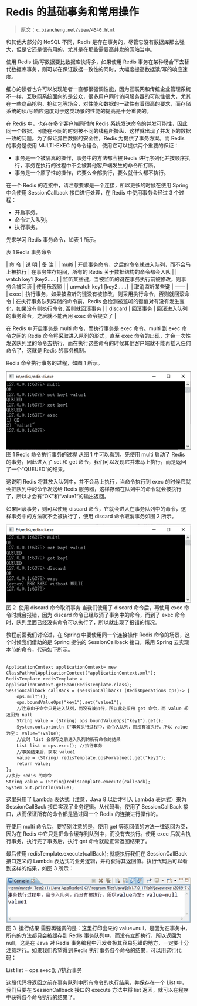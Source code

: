# Redis 的基础事务和常用操作

> 原文：[`c.biancheng.net/view/4540.html`](http://c.biancheng.net/view/4540.html)

和其他大部分的 NoSQL 不同，Redis 是存在事务的，尽管它没有数据库那么强大，但是它还是很有用的，尤其是在那些需要高并发的网站当中。

使用 Redis 读/写数据要比数据库快得多，如果使用 Redis 事务在某种场合下去替代数据库事务，则可以在保证数据一致性的同时，大幅度提高数据读/写的响应速度。

细心的读者也许可以发现笔者一直都很强调性能，因为互联网和传统企业管理系统不一样，互联网系统面向的是公众，很多用户同时访问服务器的可能性很大，尤其在一些商品抢购、抢红包等场合，对性能和数据的一致性有着很高的要求，而存储系统的读/写响应速度对于这类场景的性能的提高是十分重要的。

在 Redis 中，也存在多个客户端同时向 Redis 系统发送命令的并发可能性，因此同一个数据，可能在不同的时刻被不同的线程所操纵，这样就出现了并发下的数据一致的问题。为了保证异性数据的安全性，Redis 为提供了事务方案。而 Redis 的事务是使用 MULTI-EXEC 的命令组合，使用它可以提供两个重要的保证：

*   事务是一个被隔离的操作，事务中的方法都会被 Redis 进行序列化并按顺序执行，事务在执行的过程中不会被其他客户端发生的命令所打断。
*   事务是一个原子性的操作，它要么全部执行，要么就什么都不执行。

在一个 Redis 的连接中，请注意要求是一个连接，所以更多的时候在使用 Spring 中会使用 SessionCallback 接口进行处理，在 Redis 中使用事务会经过 3 个过程：

*   开启事务。
*   命令进入队列。
*   执行事务。

先来学习 Redis 事务命令，如表 1 所示。

表 1 Redis 事务命令

| 命 令 | 说 明 | 备 注 |
| multi | 开启事务命令，之后的命令就进入队列，而不会马上被执行 | 在事务生存期间，所有的 Redis 关于数据结构的命令都会入队 |
| watch key1 [key2......] | 监听某些键，当被监听的键在事务执行前被修改，则事务会被回滚 | 使用乐观锁 |
| unwatch key1 [key2......]  | 取消监听某些键 | —— |
| exec | 执行事务，如果被监听的键没有被修改，则采用执行命令，否则就回滚命令 | 在执行事务队列存储的命令前，Redis 会检测被监听的键值对有没有发生变化，如果没有则执行命令, 否则就回滚事务 |
| discard | 回滚事务 | 回滚进入队列的事务命令，之后就不能再用 exec 命令提交了 |

在 Redis 中开启事务是 multi 命令，而执行事务是 exec 命令。multi 到 exec 命令之间的 Redis 命令将采取进入队列的形式，直至 exec 命令的出现，才会一次性发送队列里的命令去执行，而在执行这些命令的时候其他客户端就不能再插入任何命令了，这就是 Redis 的事务机制。

Redis 命令执行事务的过程，如图 1 所示。

![Redis 命令执行事务的过程](img/36faeed1eb1574a7468a0f92e471b9ce.png)
图 1 Redis 命令执行事务的过程
从图 1 中可以看到，先使用 multi 启动了 Redis 的事务，因此进入了 set 和 get 命令，我们可以发现它并未马上执行，而是返回了一个“QUEUED”的结果。

这说明 Redis 将其放入队列中，并不会马上执行，当命令执行到 exec 的时候它就会把队列中的命令发送给 Redis 服务器，这样存储在队列中的命令就会被执行了，所以才会有“OK”和“value1”的输出返回。

如果回滚事务，则可以使用 discard 命令，它就会进入在事务队列中的命令，这样事务中的方法就不会被执行了，使用 discard 命令取消事务如图 2 所示。

![使用 discard 命令取消事务](img/9ed493e890b6acb9594de2407c33d306.png)
图 2  使用 discard 命令取消事务
当我们使用了 discard 命令后，再使用 exec 命令时就会报错，因为 discard 命令已经取消了事务中的命令，而到了 exec 命令时，队列里面已经没有命令可以执行了，所以就出现了报错的情况。

教程前面我们讨论过，在 Spring 中要使用同一个连接操作 Redis 命令的场景，这个时候我们借助的是 Spring 提供的 SessionCallback 接口，采用 Spring 去实现本节的命令，代码如下所示。

```

ApplicationContext applicationContext= new ClassPathXmlApplicationContext("applicationContext.xml");
RedisTemplate redisTemplate = applicationContext.getBean(RedisTemplate.class);
SessionCallback callBack = (SessionCallback) (RedisOperations ops)-> {
    ops.multi();
    ops.boundValueOps("key1").set("value1");
    //注意由于命令只是进入队列，而没有被执行，所以此处采用 get 命令，而 value 却返回为 null
    String value = (String) ops.boundValueOps("key1").get();
    System.out.println ("事务执行过程中，命令入队列，而没有被执行，所以 value 为空： value="+value);
    //此时 list 会保存之前进入队列的所有命令的结果
    List list = ops.exec(); //执行事务
    //事务结束后，获取 value1
    value = (String) redisTemplate.opsForValue().get("key1");
    return value;
};
//执行 Redis 的命令
String value = (String)redisTemplate.execute(callBack);
System.out.println(value);
```

这里采用了 Lambda 表达式（注意，Java 8 以后才引入 Lambda 表达式）来为 SessionCallBack 接口实现了业务逻辑。从代码看，使用了 SessionCallBack 接口，从而保证所有的命令都是通过同一个 Redis 的连接进行操作的。

在使用 multi 命令后，要特别注意的是，使用 get 等返回值的方法一律返回为空，因为在 Redis 中它只是把命令缓存到队列中，而没有去执行。使用 exec 后就会执行事务，执行完了事务后，执行 get 命令就能正常返回结果了。

最后使用 redisTemplate.execute(callBack); 就能执行我们在 SessionCallBack 接口定义的 Lambda 表达式的业务逻辑，并将获得其返回值。执行代码后可以看到这样的结果，如图 3 所示：

![运行结果](img/8ad807e1259216c7aac0d298dedae8ec.png)
图 3  运行结果
需要再强调的是：这里打印出来的 value=null，是因为在事务中，所有的方法都只会被缓存到 Redis 事务队列中，而没有立即执行，所以返回为 null，这是在 Java 对 Redis 事务编程中开发者极其容易犯错的地方，一定要十分注意才行。如果我们希望得到 Redis 执行事务各个命令的结果，可以用这行代码：

List list = ops.exec(); //执行事务

这段代码将返回之前在事务队列中所有命令的执行结果，并保存在一个 List 中，我们只要在 SessionCallback 接口的 execute 方法中将 list 返回，就可以在程序中获得各个命令执行的结果了。